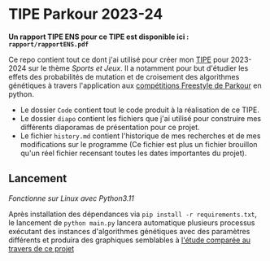 # TIPE Parkour 2023-24

**Un rapport TIPE ENS pour ce TIPE est disponible ici : `rapport/rapportENS.pdf`**

Ce repo contient tout ce dont j'ai utilisé pour créer mon [TIPE](https://www.scei-concours.fr/tipe.php) pour 2023-2024 sur le thème *Sports et Jeux*. Il a notamment pour but d'étudier les effets des probabilités de mutation et de croisement des algorithmes génétiques à travers l'application aux [compétitions Freestyle de Parkour](https://www.ffgym.fr/La_FFGYM/Les_disciplines/Parkour) en python.

- Le dossier `Code` contient tout le code produit à la réalisation de ce TIPE.
- Le dossier `diapo` contient les fichiers que j'ai utilisé pour construire mes différents diaporamas de présentation pour ce projet.
- Le fichier `history.md` contient l'historique de mes recherches et de mes modifications sur le programme (Ce fichier est plus un fichier brouillon qu'un réel fichier recensant toutes les dates importantes du projet).

## Lancement

*Fonctionne sur Linux avec Python3.11*

Après installation des dépendances via `pip install -r requirements.txt`, le lancement de `python main.py` lancera automatique plusieurs processus exécutant des instances d'algorithmes génétiques avec des paramètres différents et produira des graphiques semblables à [l'étude comparée au travers de ce projet](https://www.egr.msu.edu/~kdeb/papers/k99003.pdf)
